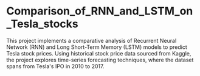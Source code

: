 # Comparison_of_RNN_and_LSTM_on_Tesla_stocks
This project implements a comparative analysis of Recurrent Neural Network (RNN) and Long Short-Term Memory (LSTM) models to predict Tesla stock prices. Using historical stock price data sourced from Kaggle, the project explores time-series forecasting techniques, where the dataset spans from Tesla's IPO in 2010 to 2017.
